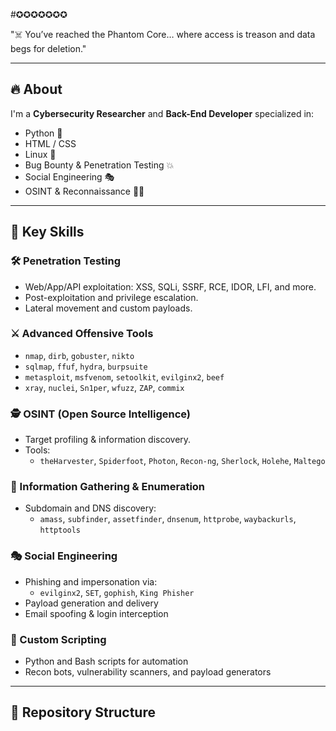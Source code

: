 #✪✪✪✪✪✪✪ 
            
"☠️ You’ve reached the Phantom Core… where access is treason and data begs for deletion."

---

## 🔥 About

I'm a **Cybersecurity Researcher** and **Back-End Developer** specialized in:

- Python 🐍
- HTML / CSS
- Linux 🐧
- Bug Bounty & Penetration Testing 💥
- Social Engineering 🎭
- OSINT & Reconnaissance 🕵️‍♂️

---

## 🎯 Key Skills

### 🛠️ Penetration Testing
- Web/App/API exploitation: XSS, SQLi, SSRF, RCE, IDOR, LFI, and more.
- Post-exploitation and privilege escalation.
- Lateral movement and custom payloads.

### ⚔️ Advanced Offensive Tools
- `nmap`, `dirb`, `gobuster`, `nikto`
- `sqlmap`, `ffuf`, `hydra`, `burpsuite`
- `metasploit`, `msfvenom`, `setoolkit`, `evilginx2`, `beef`
- `xray`, `nuclei`, `Sn1per`, `wfuzz`, `ZAP`, `commix`

### 🕵️ OSINT (Open Source Intelligence)
- Target profiling & information discovery.
- Tools:
  - `theHarvester`, `Spiderfoot`, `Photon`, `Recon-ng`, `Sherlock`, `Holehe`, `Maltego`

### 📡 Information Gathering & Enumeration
- Subdomain and DNS discovery:
  - `amass`, `subfinder`, `assetfinder`, `dnsenum`, `httprobe`, `waybackurls`, `httptools`

### 🎭 Social Engineering
- Phishing and impersonation via:
  - `evilginx2`, `SET`, `gophish`, `King Phisher`
- Payload generation and delivery
- Email spoofing & login interception

### 🧠 Custom Scripting
- Python and Bash scripts for automation
- Recon bots, vulnerability scanners, and payload generators

---

## 📁 Repository Structure

